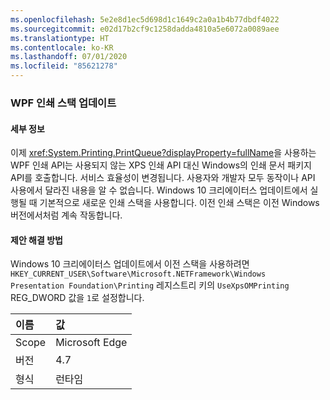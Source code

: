 ```yaml
---
ms.openlocfilehash: 5e2e8d1ec5d698d1c1649c2a0a1b4b77dbdf4022
ms.sourcegitcommit: e02d17b2cf9c1258dadda4810a5e6072a0089aee
ms.translationtype: HT
ms.contentlocale: ko-KR
ms.lasthandoff: 07/01/2020
ms.locfileid: "85621278"
---
```

### <a name="wpf-printing-stack-update"></a>WPF 인쇄 스택 업데이트

#### <a name="details"></a>세부 정보

이제 <xref:System.Printing.PrintQueue?displayProperty=fullName>을 사용하는 WPF 인쇄 API는 사용되지 않는 XPS 인쇄 API 대신 Windows의 인쇄 문서 패키지 API를 호출합니다. 서비스 효율성이 변경됩니다. 사용자와 개발자 모두 동작이나 API 사용에서 달라진 내용을 알 수 없습니다. Windows 10 크리에이터스 업데이트에서 실행될 때 기본적으로 새로운 인쇄 스택을 사용합니다. 이전 인쇄 스택은 이전 Windows 버전에서처럼 계속 작동합니다.

#### <a name="suggestion"></a>제안 해결 방법

Windows 10 크리에이터스 업데이트에서 이전 스택을 사용하려면 <code>HKEY_CURRENT_USER\Software\Microsoft\.NETFramework\Windows Presentation Foundation\Printing</code> 레지스트리 키의 <code>UseXpsOMPrinting</code> REG_DWORD 값을 <code>1</code>로 설정합니다.

| 이름    | 값       |
|:--------|:------------|
| Scope   |Microsoft Edge|
|버전|4.7|
|형식|런타임|
